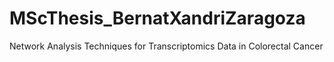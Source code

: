 # MScThesis_BernatXandriZaragoza
Network Analysis Techniques for Transcriptomics Data in Colorectal Cancer
